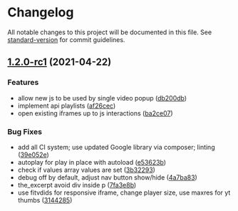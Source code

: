 # Changelog

All notable changes to this project will be documented in this file. See [standard-version](https://github.com/conventional-changelog/standard-version) for commit guidelines.

## [1.2.0-rc1](https://github.com/squarecandy/squarecandy-better-youtube/compare/v1.1.7...v1.2.0-rc1) (2021-04-22)


### Features

* allow new js to be used by single video popup ([db200db](https://github.com/squarecandy/squarecandy-better-youtube/commit/db200dba2ab9599b1ff89d18872c1990be840b11))
* implement api playlists ([af26cec](https://github.com/squarecandy/squarecandy-better-youtube/commit/af26cec366a9c8dfbdbab9f0b7e8bebb23ec140e))
* open existing iframes up to js interactions ([ba2ce07](https://github.com/squarecandy/squarecandy-better-youtube/commit/ba2ce074c3cff9f58efa16caf2cc5c9bd5c0c5d4))


### Bug Fixes

* add all CI system; use updated Google library via composer; linting ([39e052e](https://github.com/squarecandy/squarecandy-better-youtube/commit/39e052e407c9b7866b3298585a859398db38d7d7))
* autoplay for play in place with autoload ([e53623b](https://github.com/squarecandy/squarecandy-better-youtube/commit/e53623bf0a20c620fd212a24d7c12063318d0015))
* check if values array values are set ([3b32293](https://github.com/squarecandy/squarecandy-better-youtube/commit/3b32293852eced1b71067d44be160a84530e5a90))
* debug off by default, adjust nav button show/hide ([4a7ba83](https://github.com/squarecandy/squarecandy-better-youtube/commit/4a7ba83c357e413d06f2e6a3a7e17d1840e3fa23))
* the_excerpt avoid div inside p ([7fa3e8b](https://github.com/squarecandy/squarecandy-better-youtube/commit/7fa3e8b1e08916e18fc4f5704d7c91b19a00a288))
* use fitvdids for responsive iframe, change player size, use maxres for yt thumbs ([3144285](https://github.com/squarecandy/squarecandy-better-youtube/commit/31442853558f6b1597145f68d7149278d1faccf3))
